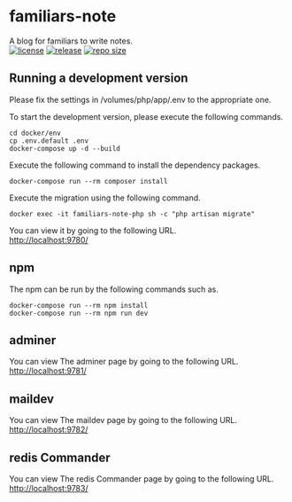 # familiars-note
A blog for familiars to write notes.  
[![license](https://img.shields.io/github/license/t-9/familiars-note.svg)](https://github.com/t-9/familiars-note#license)
[![release](https://img.shields.io/github/release/t-9/familiars-note.svg)](https://github.com/t-9/familiars-note/releases)
[![repo size](https://img.shields.io/github/repo-size/t-9/familiars-note.svg)](https://github.com/t-9/familiars-note#repo_size)  

## Running a development version
Please fix the settings in /volumes/php/app/.env to the appropriate one.

To start the development version, please execute the following commands.
```
cd docker/env
cp .env.default .env
docker-compose up -d --build
```

Execute the following command to install the dependency packages.

```
docker-compose run --rm composer install
```

Execute the migration using the following command.
```
docker exec -it familiars-note-php sh -c "php artisan migrate"
```

You can view it by going to the following URL.  
[http://localhost:9780/](http://localhost:9780/)

## npm
The npm can be run by the following commands such as.
```
docker-compose run --rm npm install
docker-compose run --rm npm run dev
```

## adminer
You can view The adminer page by going to the following URL.  
[http://localhost:9781/](http://localhost:9781/)

## maildev
You can view The maildev page by going to the following URL.  
[http://localhost:9782/](http://localhost:9782/)

## redis Commander
You can view The redis Commander page by going to the following URL.  
[http://localhost:9783/](http://localhost:9783/)
